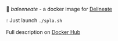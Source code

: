 🐋 *baleeneate* - a docker image for [Delineate](delineate.sourceforge.net)

💧 Just launch `./spla.sh` 

Full description on [Docker Hub](https://hub.docker.com/r/valepert/baleeneate/)
